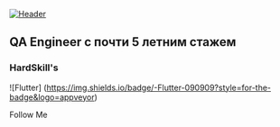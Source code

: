 [![Header](https://user-images.githubusercontent.com/125453017/219000321-ce31e01d-2e1d-4397-bd9a-c59d9a101aa6.jpg)](https://t.me/Untegro)

## QA Engineer с почти 5 летним стажем


### HardSkill's
![Flutter] (https://img.shields.io/badge/-Flutter-090909?style=for-the-badge&logo=appveyor)

Follow Me
